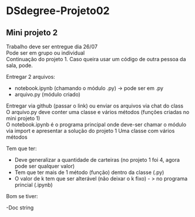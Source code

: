# DSdegree-Projeto02

## Mini projeto 2

Trabalho deve ser entregue dia 26/07   
Pode ser em grupo ou individual   
Continuação do projeto 1. Caso queira usar um código de outra pessoa da sala, pode.   

Entregar 2 arquivos:   
- notebook.ipynb (chamando o módulo .py) -> pode ser em .py   
- arquivo.py (módulo criado)   

Entregar via github (passar o link) ou enviar os arquivos via chat do class   
O arquivo.py deve conter uma classe e vários métodos (funções criadas no mini projeto 1)   
O notebook.ipynb é o programa principal onde deve-ser chamar o módulo via import e apresentar a solução do projeto 1
Uma classe com vários métodos

Tem que ter:

- Deve generalizar a quantidade de carteiras (no projeto 1 foi 4, agora pode ser qualquer valor)
- Tem que ter mais de 1 método (função) dentro da classe (.py)
- O valor de k tem que ser alterável (não deixar o k fixo) - > no programa princial (.ipynb)

Bom se tiver:

-Doc string
